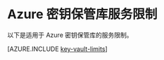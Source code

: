 <properties
   pageTitle="Azure 密钥保管库服务限制 | Azure"
   description="了解适用于 Azure 密钥保管库的服务限制。"
   documentationCenter="dev-center-name"
   services="key-vault"  
   authors="msmbaldwin"
   manager="mbaldwin"
   editor=""/>  


<tags
   ms.service="key-vault"
   ms.devlang="na"
   ms.topic="article"
   ms.tgt_pltfrm="na"
   ms.workload="identity"
   ms.date="09/16/2016"
   ms.author="mbaldwin"
   wacn.date="10/19/2016"/>

# Azure 密钥保管库服务限制

以下是适用于 Azure 密钥保管库的服务限制。

[AZURE.INCLUDE [key-vault-limits](../../includes/key-vault-limits.md)]

<!---HONumber=Mooncake_1010_2016-->
